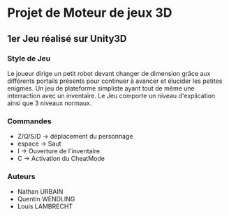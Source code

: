 # Projet de Moteur de jeux 3D

## 1er Jeu réalisé sur Unity3D 


### Style de Jeu 

Le joueur dirige un petit robot devant changer de dimension grâce aux différents portails présents pour continuer à avancer et élucider les petites enigmes.
Un jeu de plateforme simpliste ayant tout de même une interraction avec un inventaire.
Le Jeu comporte un niveau d'explication ainsi que 3 niveaux normaux.


### Commandes 
 - Z/Q/S/D -> déplacement du personnage 
 - espace  -> Saut 
 -   I     -> Ouverture de l'inventaire
 -   C     -> Activation du CheatMode
 
### Auteurs
 - Nathan URBAIN
 - Quentin WENDLING 
 - Louis LAMBRECHT
 
